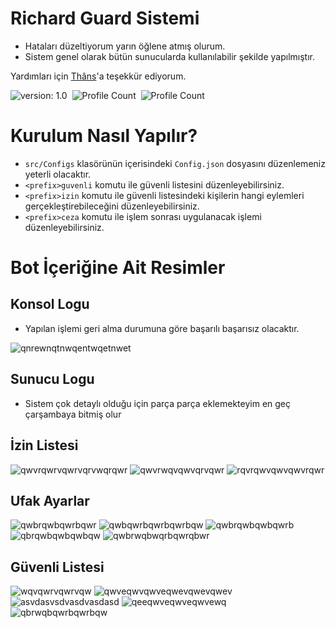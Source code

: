 # Richard Guard Sistemi

- Hataları düzeltiyorum yarın öğlene atmış olurum.
- Sistem genel olarak bütün sunucularda kullanılabilir şekilde yapılmıştır.

Yardımları için [Thâns](https://github.com/ThansEX)'a teşekkür ediyorum.

![version: 1.0](https://img.shields.io/badge/Version-1.0-informational&color=yellow)&nbsp;
![Profile Count](https://komarev.com/ghpvc/?username=richardsistemler&color=blue)&nbsp;
![Profile Count](https://komarev.com/ghpvc/?username=richard-guards&label=Project%20visits&color=blueviolet)&nbsp;

# Kurulum Nasıl Yapılır?
- `src/Configs` klasörünün içerisindeki `Config.json` dosyasını düzenlemeniz yeterli olacaktır.
- `<prefix>guvenli` komutu ile güvenli listesini düzenleyebilirsiniz.
- `<prefix>izin` komutu ile güvenli listesindeki kişilerin hangi eylemleri gerçekleştirebileceğini düzenleyebilirsiniz.
- `<prefix>ceza` komutu ile işlem sonrası uygulanacak işlemi düzenleyebilirsiniz.
# Bot İçeriğine Ait Resimler

## Konsol Logu
- Yapılan işlemi geri alma durumuna göre başarılı başarısız olacaktır.

![qnrewnqtnwqentwqetnwet](https://user-images.githubusercontent.com/97298322/151237463-69f6f79f-3eff-416a-97d2-537d6d355a98.PNG)
## Sunucu Logu
- Sistem çok detaylı olduğu için parça parça eklemekteyim en geç çarşambaya bitmiş olur
## İzin Listesi
![qwvrqwrvqwrvqrvwqrqwr](https://user-images.githubusercontent.com/97298322/150674461-1a7d4b41-b5b5-47d6-8b4f-f3e968aa599a.PNG)
![qwvrwqvqwvqrvqwr](https://user-images.githubusercontent.com/97298322/150674462-2f0a0391-62e8-42ec-9cb2-6b2ccbeb9f15.PNG)
![rqvrqwvqwvqwvrqwr](https://user-images.githubusercontent.com/97298322/150674469-ebf44070-d46b-457c-ad09-8c18b479f882.PNG)
## Ufak Ayarlar
![qwbrqwbqwrbqwr](https://user-images.githubusercontent.com/97298322/150678641-e4de05fe-c918-4831-8a82-e5e0f5c50ffb.PNG)
![qwbqwrbqwrbqwrbqw](https://user-images.githubusercontent.com/97298322/150676230-9a9e3e3e-c129-4eb0-9d99-33009f78abb2.PNG)
![qwbrqwbqwbqwrb](https://user-images.githubusercontent.com/97298322/150676241-92fc461b-b4af-4f5d-953b-902aeed2e9d1.PNG)
![qbrqwbqwbqwbqw](https://user-images.githubusercontent.com/97298322/150676236-b24b7955-b08e-4178-ae85-115140a3ffae.PNG)
![qwbrwqbwqrbqwrqbwr](https://user-images.githubusercontent.com/97298322/150676239-fe82332c-575a-485f-b218-052bbaafaa36.PNG)
## Güvenli Listesi
![wqvqwrvqwrvqw](https://user-images.githubusercontent.com/97298322/150616975-95c84c2a-9c09-4115-9ca9-1c0dfe5771e9.PNG)
![qwveqwvqwveqwevqwevqwev](https://user-images.githubusercontent.com/97298322/150616965-7a011aa8-ba9f-4fa8-9e57-78df3bc657df.PNG)
![asvdasvsdvasdvasdasd](https://user-images.githubusercontent.com/97298322/150616944-5959a181-879b-4a88-8346-7d3e0a1a585c.PNG)
![qeeqwveqwveqwvewq](https://user-images.githubusercontent.com/97298322/150616953-d76a7d73-a5a9-4b16-9c76-d897eab2e1cd.PNG)
![qbrwqbqwrbqwrbqw](https://user-images.githubusercontent.com/97298322/150616949-78e707f7-1127-4a0b-8967-50c9f2ca1694.PNG)

